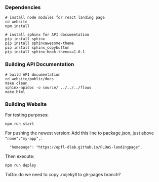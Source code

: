 ### Dependencies

```
# install node modules for react landing page
cd website
npm install
```
```
# install sphinx for API documentation
pip install sphinx
pip install sphinxawesome-theme
pip install sphinx_copybutton
pip install sphinx-book-theme==1.0.1

```

### Building API Documentation

```
# build API documentation
cd website/public/docs
make clean
sphinx-apidoc -o source/ ../../../flows
make html
```

### Building Website

For testing purposes:
```
npm run start
```

For pushing the newest version:
Add this line to package.json, just above `"name":"my-app",`:
```
  "homepage": "https://epfl-dlab.github.io/FLOWS-landingpage",
```
Then execute:
```
npm run deploy
```

ToDo: do we need to copy .nojekyll to gh-pages branch?

